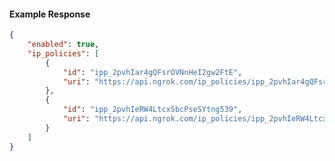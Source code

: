 <!-- Code generated for API Clients. DO NOT EDIT. -->

#### Example Response

```json
{
	"enabled": true,
	"ip_policies": [
		{
			"id": "ipp_2pvhIar4gQFsrOVNnHeI2gw2FtE",
			"uri": "https://api.ngrok.com/ip_policies/ipp_2pvhIar4gQFsrOVNnHeI2gw2FtE"
		},
		{
			"id": "ipp_2pvhIeRW4LtcxSbcPseSYtng539",
			"uri": "https://api.ngrok.com/ip_policies/ipp_2pvhIeRW4LtcxSbcPseSYtng539"
		}
	]
}
```
